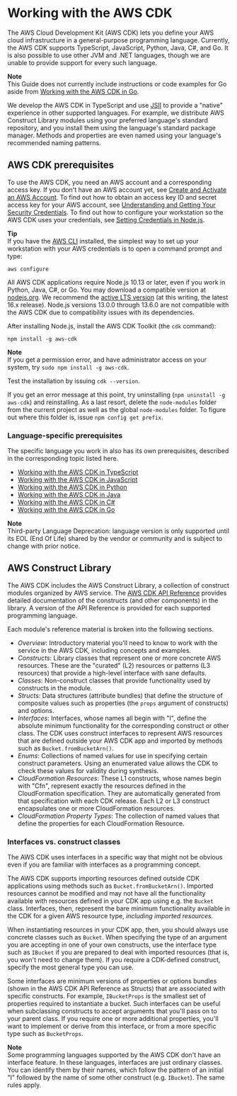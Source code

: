 # Working with the AWS CDK<a name="work-with"></a>

The AWS Cloud Development Kit \(AWS CDK\) lets you define your AWS cloud infrastructure in a general\-purpose programming language\. Currently, the AWS CDK supports TypeScript, JavaScript, Python, Java, C\#, and Go\. It is also possible to use other JVM and \.NET languages, though we are unable to provide support for every such language\.

**Note**  
This Guide does not currently include instructions or code examples for Go aside from [Working with the AWS CDK in Go](work-with-cdk-go.md)\.

We develop the AWS CDK in TypeScript and use [JSII](https://github.com/aws/jsii) to provide a "native" experience in other supported languages\. For example, we distribute AWS Construct Library modules using your preferred language's standard repository, and you install them using the language's standard package manager\. Methods and properties are even named using your language's recommended naming patterns\.

## AWS CDK prerequisites<a name="work-with-prerequisites"></a>

To use the AWS CDK, you need an AWS account and a corresponding access key\. If you don't have an AWS account yet, see [Create and Activate an AWS Account](https://aws.amazon.com/premiumsupport/knowledge-center/create-and-activate-aws-account/)\. To find out how to obtain an access key ID and secret access key for your AWS account, see [Understanding and Getting Your Security Credentials](https://docs.aws.amazon.com/general/latest/gr/aws-sec-cred-types.html)\. To find out how to configure your workstation so the AWS CDK uses your credentials, see [Setting Credentials in Node\.js](https://docs.aws.amazon.com/sdk-for-javascript/v2/developer-guide/setting-credentials-node.html)\.

**Tip**  
If you have the [AWS CLI](https://aws.amazon.com/cli/) installed, the simplest way to set up your workstation with your AWS credentials is to open a command prompt and type:  

```
aws configure
```

All AWS CDK applications require Node\.js 10\.13 or later, even if you work in Python, Java, C\#, or Go\. You may download a compatible version at [nodejs\.org](https://nodejs.org/)\. We recommend the [active LTS version](https://nodejs.org/en/about/releases/) \(at this writing, the latest 16\.x release\)\. Node\.js versions 13\.0\.0 through 13\.6\.0 are not compatible with the AWS CDK due to compatibility issues with its dependencies\.

After installing Node\.js, install the AWS CDK Toolkit \(the `cdk` command\):

```
npm install -g aws-cdk
```

**Note**  
If you get a permission error, and have administrator access on your system, try `sudo npm install -g aws-cdk`\.

Test the installation by issuing `cdk --version`\. 

If you get an error message at this point, try uninstalling \(`npm uninstall -g aws-cdk`\) and reinstalling\. As a last resort, delete the `node-modules` folder from the current project as well as the global `node-modules` folder\. To figure out where this folder is, issue `npm config get prefix`\.

### Language\-specific prerequisites<a name="work-with-prerequisites-language"></a>

The specific language you work in also has its own prerequisites, described in the corresponding topic listed here\.
+ [Working with the AWS CDK in TypeScript](work-with-cdk-typescript.md)
+ [Working with the AWS CDK in JavaScript](work-with-cdk-javascript.md)
+ [Working with the AWS CDK in Python](work-with-cdk-python.md)
+ [Working with the AWS CDK in Java](work-with-cdk-java.md)
+ [Working with the AWS CDK in C\#](work-with-cdk-csharp.md)
+ [Working with the AWS CDK in Go](work-with-cdk-go.md)

**Note**  
Third\-party Language Deprecation: language version is only supported until its EOL \(End Of Life\) shared by the vendor or community and is subject to change with prior notice\.

## AWS Construct Library<a name="work-with-library"></a>

The AWS CDK includes the AWS Construct Library, a collection of construct modules organized by AWS service\. The [AWS CDK API Reference](https://docs.aws.amazon.com/cdk/api/v1/docs/aws-construct-library.html) provides detailed documentation of the constructs \(and other components\) in the library\. A version of the API Reference is provided for each supported programming language\.

Each module's reference material is broken into the following sections\. 
+ *Overview*: Introductory material you'll need to know to work with the service in the AWS CDK, including concepts and examples\.
+ *Constructs*: Library classes that represent one or more concrete AWS resources\. These are the "curated" \(L2\) resources or patterns \(L3 resources\) that provide a high\-level interface with sane defaults\.
+ *Classes*: Non\-construct classes that provide functionality used by constructs in the module\.
+ *Structs*: Data structures \(attribute bundles\) that define the structure of composite values such as properties \(the `props` argument of constructs\) and options\.
+ *Interfaces*: Interfaces, whose names all begin with "I", define the absolute minimum functionality for the corresponding construct or other class\. The CDK uses construct interfaces to represent AWS resources that are defined outside your AWS CDK app and imported by methods such as `Bucket.fromBucketArn()`\. 
+ *Enums*: Collections of named values for use in specifying certain construct parameters\. Using an enumerated value allows the CDK to check these values for validity during synthesis\.
+ *CloudFormation Resources*: These L1 constructs, whose names begin with "Cfn", represent exactly the resources defined in the CloudFormation specification\. They are automatically generated from that specification with each CDK release\. Each L2 or L3 construct encapsulates one or more CloudFormation resources\.
+ *CloudFormation Property Types*: The collection of named values that define the properties for each CloudFormation Resource\.

### Interfaces vs\. construct classes<a name="work-with-library-interfaces"></a>

The AWS CDK uses interfaces in a specific way that might not be obvious even if you are familiar with interfaces as a programming concept\.

The AWS CDK supports importing resources defined outside CDK applications using methods such as `Bucket.fromBucketArn()`\. Imported resources cannot be modified and may not have all the functionality available with resources defined in your CDK app using e\.g\. the `Bucket` class\. Interfaces, then, represent the bare minimum functionality available in the CDK for a given AWS resource type, *including imported resources\.*

When instantiating resources in your CDK app, then, you should always use concrete classes such as `Bucket`\. When specifying the type of an argument you are accepting in one of your own constructs, use the interface type such as `IBucket` if you are prepared to deal with imported resources \(that is, you won't need to change them\)\. If you require a CDK\-defined construct, specify the most general type you can use\.

Some interfaces are minimum versions of properties or options bundles \(shown in the AWS CDK API Reference as Structs\) that are associated with specific constructs\. For example, `IBucketProps` is the smallest set of properties required to instantiate a bucket\. Such interfaces can be useful when subclassing constructs to accept arguments that you'll pass on to your parent class\. If you require one or more additional properties, you'll want to implement or derive from this interface, or from a more specific type such as `BucketProps`\.

**Note**  
Some programming languages supported by the AWS CDK don't have an interface feature\. In these languages, interfaces are just ordinary classes\. You can identify them by their names, which follow the pattern of an initial "I" followed by the name of some other construct \(e\.g\. `IBucket`\)\. The same rules apply\.